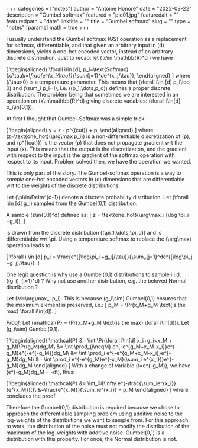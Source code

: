 +++
categories = ["notes"]
author = "Antoine Honoré"
date = "2022-03-22"
description = "Gumbel softmax"
featured = "pic01.jpg"
featuredalt = ""
featuredpath = "date"
linktitle = ""
title = "Gumbel softmax"
slug = ""
type = "notes"
[params]
  math = true
+++

I usually understand the Gumbel softmax (GS) operation as a replacement for softmax, differentiable, and that given an arbitrary input in \(d\) dimensions, yields a one-hot encoded vector, instead of an arbitrary discrete distribution.
Just to recap: let \( x\in \mathbb{R}^d \) we have

\[
\begin{aligned}
	\forall i\in [d], p_i=\text{Softmax}(x/\tau)_i=\frac{e^{x_i/\tau}}{\sum_{j=1}^de^{x_j/\tau}},
\end{aligned}
\]
where \(/\tau>0\) is a temperature parameter.
This means that \(\forall i\in [d] p_i\leq 0\) and \(\sum_i p_i=1\), i.e. \((p_1,\dots,p_d)\) defines a proper discrete distribution.
The problem being that sometimes we are interested in an operation on \(x\in\mathbb{R}^d\) giving discrete variables: \(\forall i\in[d] p_i\in\{0,1\}\).

At first I thought that Gumbel-Softmax was a simple trick:

\[
\begin{aligned}
	y = z - p^{(cut)} + p,
\end{aligned}
\]
where \(z=\text{one\_hot}(\arg\max p_i)\) is a non-differentiable discretization of \(p\), and \(p^{(cut)}\) is the vector \(p\) that does not propagate gradient wrt the input \(x\).
This means that the output is the discretization, and the gradient  with respect to the input is the gradient of the softmax operation with respect to its input.
Problem solved then, we have the operation we wanted.

This is only part of the story. 
The Gumbel-softmax operation is a way to *sample* one-hot encoded vectors in \(d\) dimensions that are differentiable wrt to the weights of the discrete distributions.

Let \(\pi\in\Delta^{d-1}\) denote a discrete probability distribution. 
Let \(\forall i\in [d] g_i\) sampled from the Gumbel(0,1) distribution.

A sample \(z\in\{0,1\}^d\) defined as:
\[
	z = \text{one\_hot}(\arg\max_i [\log \pi_i +g_i]),
\]

is drawn from the discrete distribution \((\pi_1,\dots,\pi_d)\) and is differentiable wrt \pi.
Using a temperature softmax to replace the \(\arg\max\) operation leads to

\[
\forall i \in [d] p_i = \frac{e^{[\log\pi_i +g_i]/\tau}}{\sum_{j=1}^de^{[\log\pi_j +g_j]/\tau}}.
\]

One legit question is why use a Gumbel(0,1) distributions to sample i.i.d. \((g_i)_{i=1}^d\) ? Why not use another distribution, e.g. the beloved Normal distribution ?

Let \(M=\arg\max_i p_i\). 
This is because \(g_i\sim\) Gumbel(0,1) ensures that the maximum element is preserved, i.e.:
\[
p_M = \Pr(x_M+g_M \text{is the max} \forall i\in[d]).
\]

*Proof:*
Let \(\mathcal{P} = \Pr(x_M+g_M \text{is the max} \forall i\in[d])\).
Let \(g_i\sim\) Gumbel(0,1).

\[
\begin{aligned}
	\mathcal{P} &= \int \Pr(\forall i\in[d] x_i+g_i<x_M + g_M)\Pr(g_M)dg_M\\
				&= \int \prod_{i\neqM} e^{-e^{g_M+x_M-x_i}}e^{-g_M}e^{-e^{-g_M}}dg_M\\
				&= \int \prod_i e^{-e^{g_M+x_M-x_i}}e^{-g_M}dg_M\\
				&= \int \prod_i e^{-e^{g_M}e^{-x_M}(\sum_i e^{x_i})}e^{-g_M}dg_M
\end{aligned}
\]
With a change of variable \(t=e^{-g_M}\), we have \(e^{-g_M}dg_M = -dt\), thus:

\[
\begin{aligned}
\mathcal{P} &= \int_0&\infty e^{-\frac{\sum_ie^{x_i}}{e^{x_M}}t}\\
&=\frac{e^{x_M}}{\sum_ie^{x_i}} = p_M
\end{aligned}
\]
where concludes the proof.

Therefore the Gumbel(0,1) distribution is required because we chose to approach the differentiable sampling problem using additive noise to the log-weights of the distributions we want to sample from. 
For this approach to work, the distribution of the noise must not modify the distribution of the maximum of the log-weights with additive noise. Gumbel(0,1) is a distribution with this property. For once, the Normal distribution is not.